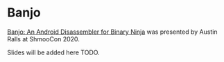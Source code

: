 # Banjo

[Banjo: An Android Disassembler for Binary Ninja](https://shmoocon.org/speakers/#ohsusanna) was presented by Austin Ralls at ShmooCon 2020.

Slides will be added here TODO.
